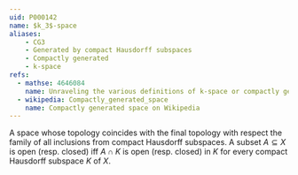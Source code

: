 ```yaml
---
uid: P000142
name: $k_3$-space
aliases:
    - CG3
    - Generated by compact Hausdorff subspaces
    - Compactly generated
    - k-space
refs:
  - mathse: 4646084
    name: Unraveling the various definitions of k-space or compactly generated space
  - wikipedia: Compactly_generated_space
    name: Compactly generated space on Wikipedia
---
```


A space whose topology coincides with the final topology with respect the family of all inclusions from compact Hausdorff subspaces.  A subset $A\subseteq X$ is open (resp. closed) iff $A\cap K$ is open (resp. closed) in $K$ for every compact Hausdorff subspace $K$ of $X$.
